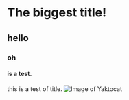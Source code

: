 # The biggest title!
## hello
### oh
#### is a test.
this is a test of title.
![Image of Yaktocat](https://octodex.github.com/images/yaktocat.png)
